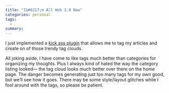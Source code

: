 ```yaml
---
title: "I&#8217;m All Web 2.0 Now"
categories: personal
tags:
  -
summary: 
---
```

<p>I just implemented a <a href="http://www.truist.com/blog/493/trutags-a-tagging-plugin-for-textpattern">kick ass plugin</a> that allows me to tag my articles and create on of those trendy tag clouds.</p>

<p>All joking aside, I have come to like tags much better than categories for organizing my thoughts.  Plus I always kind of hated the way the category listing looked&#8212; the tag cloud looks much better over there on the home page.  The danger becomes generating just too many tags for my own good, but we&#8217;ll see how it goes.  There may be some style/layout glitches while I fool around with the tags, so please be patient.</p>

